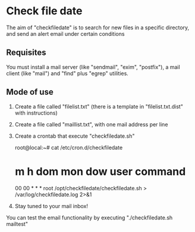 # Check file date

The aim of "checkfiledate" is to search for new files in a specific directory, and send an alert email under certain conditions

## Requisites

You must install a mail server (like "sendmail", "exim", "postfix"), a mail client (like "mail") and "find" plus "egrep" utilities.

## Mode of use

1. Create a file called "filelist.txt" (there is a template in "filelist.txt.dist" with instructions)
2. Create a file called "maillist.txt", with one mail address per line
3. Create a crontab that execute "checkfiledate.sh"

    root@local:~# cat /etc/cron.d/checkfiledate

    # m h dom mon dow user  command
    00 00    * * *   root    /opt/checkfiledate/checkfiledate.sh > /var/log/checkfiledate.log 2>&1

4. Stay tuned to your mail inbox!

You can test the email functionality by executing "./checkfiledate.sh mailtest"

